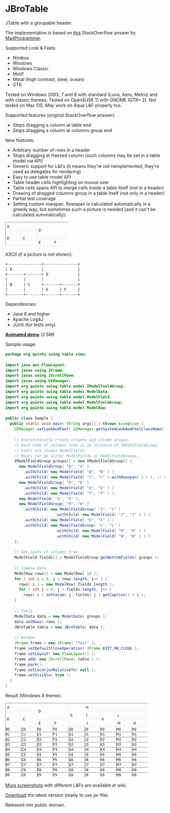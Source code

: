 # JBroTable
JTable with a groupable header.

The implementation is based on [this](http://stackoverflow.com/a/20208995/4540645) StackOverflow answer by [MadProgrammer](http://stackoverflow.com/users/992484/madprogrammer).

Supported Look & Feels:
- Nimbus
- Windows
- Windows Classic
- Motif
- Metal (high contrast, steel, ocean)
- GTK

Tested on Windows 2003, 7 and 8 with standard (Luna, Aero, Metro) and with classic themes. Tested on OpenSUSE 11 with GNOME (GTK+ 2). Not tested on Mac OS. _May_ work on Aqua L&F properly too.

Supported features (original StackOverflow answer):
- Stops dragging a column at table end
- Stops dragging a column at columns group end

New features:
- Arbitrary number of rows in a header
- Stops dragging at freezed column (such columns may be set in a table model via API)
- Generic support for L&Fs (it means they're not reimplemented, they're used as delegates for rendering)
- Easy to use table model API
- Table header cells highlighting on mouse over
- Table cells spans API to merge cells inside a table itself (not in a header)
- Drawing of dragged columns group in a table itself (not only in a header)
- Partial test coverage
- Setting custom rowspan. Rowspan is calculated automatically in a greedy way, but sometimes such a picture is needed (and it can't be calculated automatically):

![Rowspan](/github/rowspan.png)

ASCII (if a picture is not shown):

```
+---------------+---------------+
| A             |               |
+-------+-------+ D             |
|       |       |               |
| B     | C     +-------+-------+
|       |       | E     | F     |
+-------+-------+-------+-------+
```

Dependencies:
- Java 6 and higher
- Apache Log4J
- JUnit (for tests only)

[__Animated demo__](/github/demo.gif) (2.5M)

Sample usage:

```java
package org.quinto.swing.table.view;

import java.awt.FlowLayout;
import javax.swing.JFrame;
import javax.swing.JScrollPane;
import javax.swing.UIManager;
import org.quinto.swing.table.model.IModelFieldGroup;
import org.quinto.swing.table.model.ModelData;
import org.quinto.swing.table.model.ModelField;
import org.quinto.swing.table.model.ModelFieldGroup;
import org.quinto.swing.table.model.ModelRow;

public class Sample {
  public static void main( String args[] ) throws Exception {
    UIManager.setLookAndFeel( UIManager.getSystemLookAndFeelClassName() );

    // Hierarchically create columns and column groups.
    // Each node of columns tree is an instance of IModelFieldGroup.
    // Leafs are always ModelFields.
    // Roots can be either ModelFields or ModelFieldGroups.
    IModelFieldGroup groups[] = new IModelFieldGroup[] {
      new ModelFieldGroup( "A", "A" )
        .withChild( new ModelField( "B", "B" ) )
        .withChild( new ModelField( "C", "C" ).withRowspan( 2 ) ), // Custom rowspan set.
      new ModelFieldGroup( "D", "D" )
        .withChild( new ModelField( "E", "E" ) )
        .withChild( new ModelField( "F", "F" ) ),
      new ModelField( "G", "G" ),
      new ModelFieldGroup( "H", "H" )
        .withChild( new ModelFieldGroup( "I", "I" )
                      .withChild( new ModelField( "J", "J" ) ) )
        .withChild( new ModelField( "K", "K" ) )
        .withChild( new ModelFieldGroup( "L", "L" )
                      .withChild( new ModelField( "M", "M" ) )
                      .withChild( new ModelField( "N", "N" ) ) )
    };

    // Get leafs of columns tree.
    ModelField fields[] = ModelFieldGroup.getBottomFields( groups );
    
    // Sample data.
    ModelRow rows[] = new ModelRow[ 10 ];
    for ( int i = 0; i < rows.length; i++ ) {
      rows[ i ] = new ModelRow( fields.length );
      for ( int j = 0; j < fields.length; j++ )
        rows[ i ].setValue( j, fields[ j ].getCaption() + i );
    }
    
    // Table.
    ModelData data = new ModelData( groups );
    data.setRows( rows );
    JBroTable table = new JBroTable( data );

    // Window.
    JFrame frame = new JFrame( "Test" );
    frame.setDefaultCloseOperation( JFrame.EXIT_ON_CLOSE );
    frame.setLayout( new FlowLayout() );
    frame.add( new JScrollPane( table ) );
    frame.pack();
    frame.setLocationRelativeTo( null );
    frame.setVisible( true );
  }
}
```

Result (Windows 8 theme):

![Result](/github/windows8.png)

[More screenshots](https://github.com/Qualtagh/JBroTable/wiki/Screenshots) with different L&Fs are available at wiki.

[Download](https://github.com/Qualtagh/JBroTable/releases/latest) the latest version (ready to use jar file).

Released into public domain.